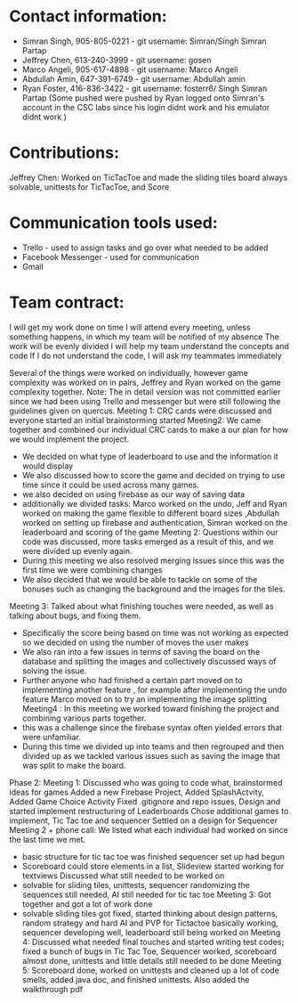 # Contact information:
   - Simran Singh, 905-805-0221 - git username: Simran/Singh Simran Partap
   - Jeffrey Chen, 613-240-3999 - git username: gosen
   - Marco Angeli, 905-617-4898 - git username: Marco Angeli
   - Abdullah Amin, 647-391-6749 - git username: Abdullah amin
   - Ryan Foster, 416-836-3422 - git username: fosterr6/ Singh Simran Partap (Some pushed were
                                        pushed by Ryan logged onto Simran's account in the CSC labs since his login didnt work
                                        and his emulator didnt work )

# Contributions:
Jeffrey Chen: Worked on TicTacToe and made the sliding tiles board always solvable, unittests for TicTacToe, and Score

# Communication tools used:
- Trello - used to assign tasks and go over what needed to be added
- Facebook Messenger - used for communication
- Gmail

# Team contract:
I will get my work done on time
I will attend every meeting, unless something happens, in which my team will be notified of my absence
The work will be evenly divided
I will help my team understand the concepts and code
If I do not understand the code, I will ask my teammates immediately

Several of the things were worked on individually, however game complexity was worked on in pairs,
Jeffrey and Ryan worked on the game complexity together.
Note: The in detail version was not committed earlier since we had been using
Trello and messenger but were still following the guidelines given on quercus.
Meeting 1: CRC cards were discussed and everyone started an initial brainstorming
started
Meeting2: We came together and combined our individual CRC cards to make
a our plan for how we would implement the project.
- We decided on what type of leaderboard to use and the information it would
display
- We also discussed how to score the game and decided on trying to use time
since it could be used across many games.
- we also decided on using firebase as our way of saving data
- additionally we divided tasks: Marco worked on the undo, Jeff and Ryan worked
on making the game flexible to different board sizes
,Abdullah worked on setting up firebase and authentication, Simran worked on
the leaderboard and scoring of the game
Meeting 2: Questions within our code was discussed, more tasks emerged as a result of this, and we were divided up evenly again.
- During this meeting we also resolved merging issues since this was the
first time we were combining changes
- We also decided that we would be able to tackle on some of the bonuses
such as changing the background and the images for the tiles.

Meeting 3: Talked about what finishing touches were needed, as well as talking about bugs, and fixing them.
- Specifically the score being based on time was not working as expected
so we decided on using the number of moves the user makes
- We also ran into a few issues in terms of saving the board on the database
and splitting the images and collectively discussed ways of solving the issue.
- Further anyone who had finished a certain part moved on to implementing another
feature , for example after implementing the undo feature Marco moved 
on to try an implementing the image splitting
Meeting4 : In this meeting we worked toward finishing the project and combining
various parts together.
- this was a challenge since the firebase syntax often yielded errors that were
unfamiliar.
- During this time we divided up into teams and then regrouped and then divided
up as we tackled various issues such as saving the image that was split to make
the board.

Phase 2:
Meeting 1: Discussed who was going to code what, brainstormed ideas for games
Added a new Firebase Project, Added SplashActvity, Added Game Choice Activity
Fixed .gitignore and repo issues, Design and started implement restructuring of Leaderboards
Chose additional games to implement, Tic Tac toe and sequencer
Settled on a design for Sequencer
Meeting 2 + phone call: We listed what each individual had worked on since the last time we met.
 - basic structure for tic tac toe was finished
 sequencer set up had begun
 - Scoreboard could store elements in a list, Slideview started working for textviews
Discussed what still needed to be worked on
- solvable for sliding tiles, unittests, sequencer randomizing the sequences still needed,
AI still needed for tic tac toe
Meeting 3: Got together and got a lot of work done
- solvable sliding tiles got fixed, started thinking about design patterns, random strategy and
hard AI and PVP for Tictactoe basically working, sequencer developing well, leaderboard still being worked on
Meeting 4: Discussed what needed final touches and started writing test codes;
fixed a bunch of bugs in Tic Tac Toe, Sequencer worked, scoreboard almost done,
unittests and little details still needed to be done
Meeting 5: Scoreboard done, worked on unittests and cleaned up a lot of code smells,
added java doc, and finished unittests. Also added the walkthrough pdf


